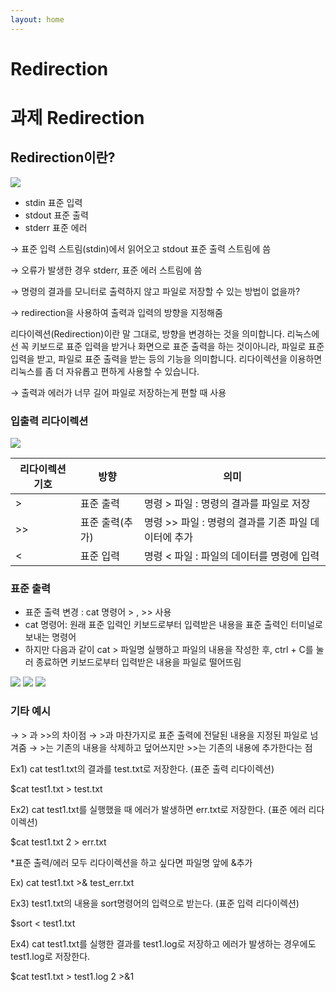 ```yaml
---
layout: home
---
```

# Redirection

# 과제 Redirection

## Redirection이란?

<img src ="https://file.notion.so/f/s/52c83eba-a25f-42f8-a51a-eee022254483/img1.daumcdn.png?id=a0b3eab3-6656-4061-b58f-6922526b35eb&table=block&spaceId=f7f5a27f-fb49-4dd8-8a47-1d1cb5901c61&expirationTimestamp=1683078352479&signature=jZxv7auDG0yIZH_P9NZfCPMHLjNpY2zBWJipWnqddXo&downloadName=img1.daumcdn.png">

- stdin 표준 입력
- stdout 표준 출력
- stderr 표준 에러

→ 표준 입력 스트림(stdin)에서 읽어오고 stdout 표준 출력 스트림에 씀

→ 오류가 발생한 경우 stderr, 표준 에러 스트림에 씀

→ 명령의 결과를 모니터로 출력하지 않고 파일로 저장할 수 있는 방법이 없을까?

→ redirection을 사용하여 출력과 입력의 방향을 지정해줌

리다이렉션(Redirection)이란 말 그대로, 방향을 변경하는 것을 의미합니다. 리눅스에선 꼭 키보드로 표준 입력을 받거나 화면으로 표준 출력을 하는 것이아니라, 파일로 표준 입력을 받고, 파일로 표준 출력을 받는 등의 기능을 의미합니다. 리다이렉션을 이용하면 리눅스를 좀 더 자유롭고 편하게 사용할 수 있습니다.

→ 출력과 에러가 너무 길어 파일로 저장하는게 편할 때 사용
### 입출력 리다이렉션


<img src ="https://file.notion.so/f/s/ea1b24ac-21b8-46e5-8373-7cda04a46aa9/%EB%A6%AC%EB%8B%A4%EC%9D%B4%EB%A0%89%EC%85%98.jpg?id=895d5516-0abc-4724-945e-d9233d70aa33&table=block&spaceId=f7f5a27f-fb49-4dd8-8a47-1d1cb5901c61&expirationTimestamp=1683078369293&signature=YF406i8BLPHo8-vwRjZC3U88OyAYQanXc0TcnQgWw7o&downloadName=%EB%A6%AC%EB%8B%A4%EC%9D%B4%EB%A0%89%EC%85%98.jpg">

| 리다이렉션 기호 | 방향 | 의미 |
| --- | --- | --- |
| > | 표준 출력 | 명령 > 파일 : 명령의 결과를 파일로 저장 |
| >> | 표준 출력(추가) | 명령 >> 파일 : 명령의 결과를 기존 파일 데이터에 추가 |
| < | 표준 입력 | 명령 < 파일 : 파일의 데이터를 명령에 입력 |

### 표준 출력

- 표준 출력 변경 : cat 명령어 > , >> 사용
- cat 명령어: 원래 표준 입력인 키보드로부터 입력받은 내용을 표준 출력인 터미널로 보내는 명령어
- 하지만 다음과 같이 cat > 파일명 실행하고 파일의 내용을 작성한 후, ctrl + C를 눌러 종료하면 키보드로부터 입력받은 내용을 파일로 떨어뜨림

<img src ="https://file.notion.so/f/s/889876f3-e576-4b6a-ac2d-ea2b8e69efda/Untitled.png?id=ed720c41-bc17-4cd1-a048-63dc5cc8e8e9&table=block&spaceId=f7f5a27f-fb49-4dd8-8a47-1d1cb5901c61&expirationTimestamp=1683078381734&signature=XBYCjlkyGezAtFAsY4_ENDYfw2cWWdSqYP4dfQLL2fQ&downloadName=Untitled.png">

<img src ="https://file.notion.so/f/s/49ac2693-301f-498d-a779-dab46216caa3/Untitled.png?id=0cbb1708-8a71-4107-aca8-0a628062b593&table=block&spaceId=f7f5a27f-fb49-4dd8-8a47-1d1cb5901c61&expirationTimestamp=1683078424031&signature=sAwh3Lg-6ZnsaEtgCTbzMztAVFtJ2Fb3UdgoZqAdYzE&downloadName=Untitled.png">

<img src ="https://file.notion.so/f/s/3783baea-44ea-499c-8c40-43314060821b/Untitled.png?id=75549ea9-c52a-4f82-a13c-addd297e66a9&table=block&spaceId=f7f5a27f-fb49-4dd8-8a47-1d1cb5901c61&expirationTimestamp=1683078403884&signature=IwTlLkUDZRCuowuINf0EfrndoKjr7g8p_W0R5bgYuo4&downloadName=Untitled.png">

### 기타 예시

→ > 과 >>의 차이점
→ >과 마찬가지로 표준 출력에 전달된 내용을 지정된 파일로 넘겨줌
→ >는 기존의 내용을 삭제하고 덮어쓰지만 >>는 기존의 내용에 추가한다는 점

Ex1) cat test1.txt의 결과를 test.txt로 저장한다. (표준 출력 리다이렉션)

$cat test1.txt > test.txt

Ex2) cat test1.txt를 실행했을 때 에러가 발생하면 err.txt로 저장한다. (표준 에러 리다이렉션)

$cat test1.txt 2 > err.txt

*표준 출력/에러 모두 리다이렉션을 하고 싶다면 파일명 앞에 &추가

Ex) cat test1.txt >& test_err.txt

Ex3) test1.txt의 내용을 sort명령어의 입력으로 받는다. (표준 입력 리다이렉션)

$sort < test1.txt

Ex4) cat test1.txt를 실행한 결과를 test1.log로 저장하고 에러가 발생하는 경우에도 test1.log로 저장한다.

$cat test1.txt > test1.log 2 >&1

 